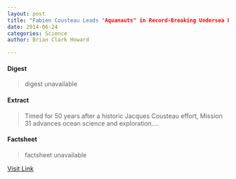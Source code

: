```yaml
---
layout: post
title: "Fabien Cousteau Leads "Aquanauts" in Record-Breaking Undersea Expedition"
date: 2014-06-24
categories: Science
author: Brian Clark Howard

---
```



#### Digest
>digest unavailable

#### Extract
>Timed for 50 years after a historic Jacques Cousteau effort, Mission 31 advances ocean science and exploration....

#### Factsheet
>factsheet unavailable

[Visit Link](http://feeds.nationalgeographic.com/~r/ng/News/News_Main/~3/Ii18eJ-IQA0/story01.htm)


